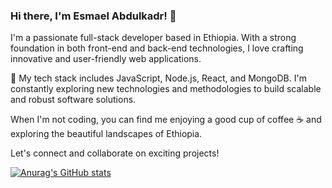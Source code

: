 ### Hi there, I'm Esmael Abdulkadr! 👋

I'm a passionate full-stack developer based in Ethiopia. With a strong foundation in both front-end and back-end technologies, I love crafting innovative and user-friendly web applications. 

🚀 My tech stack includes JavaScript, Node.js, React, and MongoDB. I'm constantly exploring new technologies and methodologies to build scalable and robust software solutions.

When I'm not coding, you can find me enjoying a good cup of coffee ☕ and exploring the beautiful landscapes of Ethiopia.

Let's connect and collaborate on exciting projects!

[![Anurag's GitHub stats](https://github-readme-stats.vercel.app/api?username=smithCoders)](https://github.com/anuraghazra/github-readme-stats)


